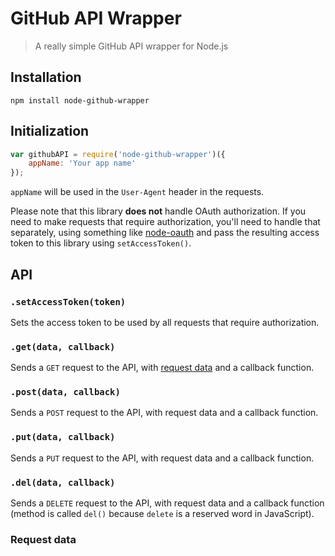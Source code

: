# GitHub API Wrapper

> A really simple GitHub API wrapper for Node.js

## Installation

```
npm install node-github-wrapper
```

## Initialization

```javascript
var githubAPI = require('node-github-wrapper')({
    appName: 'Your app name'
});
```

`appName` will be used in the `User-Agent` header in the requests.

Please note that this library **does not** handle OAuth authorization. If you need to make requests that require authorization, you'll need to handle that separately, using something like [node-oauth](https://github.com/ciaranj/node-oauth) and pass the resulting access token to this library using `setAccessToken()`.

## API

### `.setAccessToken(token)`

Sets the access token to be used by all requests that require authorization.

### `.get(data, callback)`

Sends a `GET` request to the API, with [request data](#request-data) and a callback function.

### `.post(data, callback)`

Sends a `POST` request to the API, with request data and a callback function.

### `.put(data, callback)`

Sends a `PUT` request to the API, with request data and a callback function.

### `.del(data, callback)`

Sends a `DELETE` request to the API, with request data and a callback function (method is called `del()` because `delete` is a reserved word in JavaScript).

### Request data


